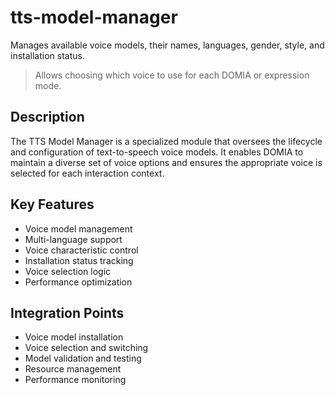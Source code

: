 # tts-model-manager

Manages available voice models, their names, languages, gender, style, and installation status.

> Allows choosing which voice to use for each DOMIA or expression mode.

## Description

The TTS Model Manager is a specialized module that oversees the lifecycle and configuration of text-to-speech voice models. It enables DOMIA to maintain a diverse set of voice options and ensures the appropriate voice is selected for each interaction context.

## Key Features

- Voice model management
- Multi-language support
- Voice characteristic control
- Installation status tracking
- Voice selection logic
- Performance optimization

## Integration Points

- Voice model installation
- Voice selection and switching
- Model validation and testing
- Resource management
- Performance monitoring
